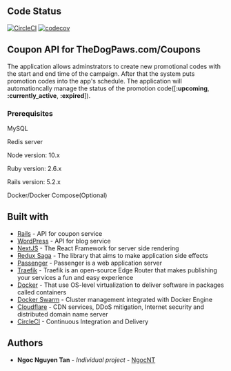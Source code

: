 ## Code Status

[![CircleCI](https://circleci.com/gh/tanngoc93/coupon-backend.svg?style=shield)](https://circleci.com/gh/tanngoc93/coupon-backend/tree/master) [![codecov](https://codecov.io/gh/tanngoc93/coupon-backend/branch/master/graph/badge.svg)](https://codecov.io/gh/tanngoc93/coupon-backend)

## Coupon API for TheDogPaws.com/Coupons

The application allows adminstrators to create new promotional codes with the start and end time of the campaign. After that the system puts promotion codes into the app's schedule. The application will automationcally manage the status of the promotion code([**:upcoming**, **:currently_active**, **:expired**]).

### Prerequisites

MySQL

Redis server

Node version: 10.x

Ruby version: 2.6.x

Rails version: 5.2.x

Docker/Docker Compose(Optional)

## Built with

* [Rails](https://rubyonrails.org/) - API for coupon service
* [WordPress](https://wordpress.org/) - API for blog service
* [NextJS](https://nextjs.org/) - The React Framework for server side rendering
* [Redux Saga](https://redux-saga.js.org/) - The library that aims to make application side effects
* [Passenger](https://www.phusionpassenger.com/) - Passenger is a web application server
* [Traefik](https://containo.us/traefik/) - Traefik is an open-source Edge Router that makes publishing your services a fun and easy experience
* [Docker](https://docs.docker.com/) - That use OS-level virtualization to deliver software in packages called containers
* [Docker Swarm](https://docs.docker.com/engine/swarm/) - Cluster management integrated with Docker Engine
* [Cloudflare](https://www.cloudflare.com/) - CDN services, DDoS mitigation, Internet security and distributed domain name server
* [CircleCI](https://circleci.com/) - Continuous Integration and Delivery

## Authors

* **Ngoc Nguyen Tan** - *Individual project* - [NgocNT](https://github.com/tanngoc93)
